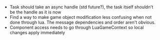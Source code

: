 - Task should take an async handle (std future?), the task itself shouldn't be the handle as it is now
- Find a way to make game object modification less confusing when not done through lua. The message dependencies and order aren't obvious.
- Component access needs to go through LuaGameContext so local changes apply immediately